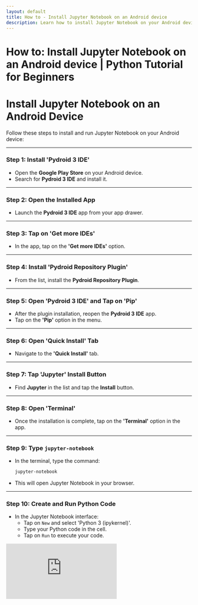 ```yaml
---
layout: default
title: How to - Install Jupyter Notebook on an Android device
description: Learn how to install Jupyter Notebook on your Android device with this step-by-step guide. Perfect for Python beginners looking to code on the go.
---
```


# How to: Install Jupyter Notebook on an Android device \| Python Tutorial for Beginners

# Install Jupyter Notebook on an Android Device

Follow these steps to install and run Jupyter Notebook on your Android device:

---

### **Step 1:** Install 'Pydroid 3 IDE'
- Open the **Google Play Store** on your Android device.
- Search for **Pydroid 3 IDE** and install it.

---

### **Step 2:** Open the Installed App
- Launch the **Pydroid 3 IDE** app from your app drawer.

---

### **Step 3:** Tap on 'Get more IDEs'
- In the app, tap on the **'Get more IDEs'** option.

---

### **Step 4:** Install 'Pydroid Repository Plugin'
- From the list, install the **Pydroid Repository Plugin**.

---

### **Step 5:** Open 'Pydroid 3 IDE' and Tap on 'Pip'
- After the plugin installation, reopen the **Pydroid 3 IDE** app.
- Tap on the **'Pip'** option in the menu.

---

### **Step 6:** Open 'Quick Install' Tab
- Navigate to the **'Quick Install'** tab.

---

### **Step 7:** Tap 'Jupyter' Install Button
- Find **Jupyter** in the list and tap the **Install** button.

---

### **Step 8:** Open 'Terminal'
- Once the installation is complete, tap on the **'Terminal'** option in the app.

---

### **Step 9:** Type `jupyter-notebook`
- In the terminal, type the command:  
  ```bash
  jupyter-notebook
  ```

- This will open Jupyter Notebook in your browser.

---

### **Step 10:** Create and Run Python Code

- In the Jupyter Notebook interface:
  - Tap on `New` and select 'Python 3 (ipykernel)'.
  - Type your Python code in the cell.
  - Tap on `Run` to execute your code.

<div class="yt-short">
<iframe src="https://www.youtube.com/embed/b2XNfD3xEwY?si=GGOHHcgmdYno53bi" title="YouTube video player" frameborder="0" allow="accelerometer; autoplay; clipboard-write; encrypted-media; gyroscope; picture-in-picture; web-share" referrerpolicy="strict-origin-when-cross-origin" allowfullscreen></iframe>
</div>

<script async src="https://pagead2.googlesyndication.com/pagead/js/adsbygoogle.js?client=ca-pub-1602443888929206"
     crossorigin="anonymous"></script>
<ins class="adsbygoogle"
     style="display:block; text-align:center;"
     data-ad-layout="in-article"
     data-ad-format="fluid"
     data-ad-client="ca-pub-1602443888929206"
     data-ad-slot="6296238623"></ins>
<script>
     (adsbygoogle = window.adsbygoogle || []).push({});
</script>